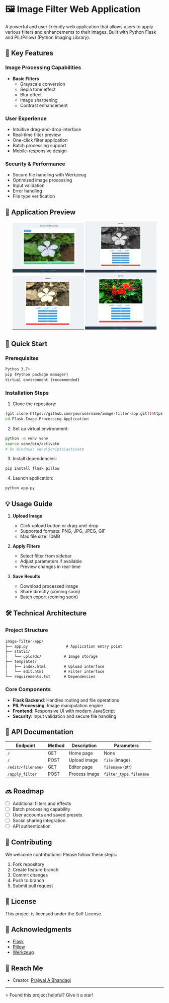 # 🖼️ Image Filter Web Application

A powerful and user-friendly web application that allows users to apply various filters and enhancements to their images. Built with Python Flask and PIL(Pillow) (Python Imaging Library).

## 🌟 Key Features

### Image Processing Capabilities
- **Basic Filters**
  - Grayscale conversion
  - Sepia tone effect
  - Blur effect
  - Image sharpening
  - Contrast enhancement

### User Experience
- Intuitive drag-and-drop interface
- Real-time filter preview
- One-click filter application
- Batch processing support
- Mobile-responsive design

### Security & Performance
- Secure file handling with Werkzeug
- Optimized image processing
- Input validation
- Error handling
- File type verification

## 📸 Application Preview

<div align="center">
  <img src="templates/1.png" width="45%" alt="Main Interface" />
  <img src="templates/2.png" width="45%" alt="Filter Application" />
</div>

<div align="center">
  <img src="templates/3.png" width="45%" alt="Results Preview" />
  <img src="templates/4.png" width="45%" alt="Mobile View" />
</div>

## 🚀 Quick Start

### Prerequisites
```bash
Python 3.7+
pip (Python package manager)
Virtual environment (recommended)
```

### Installation Steps
1. Clone the repository:
```bash
[git clone https://github.com/yourusername/image-filter-app.git](https://github.com/prajwal032004/Flask-Image-Processing-Application.git)
cd Flask-Image-Processing-Application
```

2. Set up virtual environment:
```bash
python -m venv venv
source venv/bin/activate
# On Windows: venv\Scripts\activate
```

3. Install dependencies:
```bash
pip install flask pillow
```

4. Launch application:
```bash
python app.py
```

## 💡 Usage Guide

1. **Upload Image**
   - Click upload button or drag-and-drop
   - Supported formats: PNG, JPG, JPEG, GIF
   - Max file size: 10MB

2. **Apply Filters**
   - Select filter from sidebar
   - Adjust parameters if available
   - Preview changes in real-time

3. **Save Results**
   - Download processed image
   - Share directly (coming soon)
   - Batch export (coming soon)

## 🛠️ Technical Architecture

### Project Structure
```
image-filter-app/
├── app.py                 # Application entry point
├── static/               
│   └── uploads/          # Image storage
├── templates/            
│   ├── index.html        # Upload interface
│   └── edit.html         # Filter interface
└── requirements.txt      # Dependencies
```

### Core Components
- **Flask Backend**: Handles routing and file operations
- **PIL Processing**: Image manipulation engine
- **Frontend**: Responsive UI with modern JavaScript
- **Security**: Input validation and secure file handling

## 📝 API Documentation

| Endpoint | Method | Description | Parameters |
|----------|---------|------------|------------|
| `/` | GET | Home page | None |
| `/` | POST | Upload image | `file` (image) |
| `/edit/<filename>` | GET | Editor page | `filename` (str) |
| `/apply_filter` | POST | Process image | `filter_type`, `filename` |

## 🔜 Roadmap

- [ ] Additional filters and effects
- [ ] Batch processing capability
- [ ] User accounts and saved presets
- [ ] Social sharing integration
- [ ] API authentication

## 🤝 Contributing

We welcome contributions! Please follow these steps:

1. Fork repository
2. Create feature branch
3. Commit changes
4. Push to branch
5. Submit pull request

## 📄 License

This project is licensed under the Self License.

## 🙏 Acknowledgments

- [Flask](https://flask.palletsprojects.com/)
- [Pillow](https://python-pillow.org/)
- [Werkzeug](https://werkzeug.palletsprojects.com/)

## 🛫 Reach Me

- Creator: [Prajwal A Bhandagi](https://github.com/prajwal032004)

---
⭐️ Found this project helpful? Give it a star!
